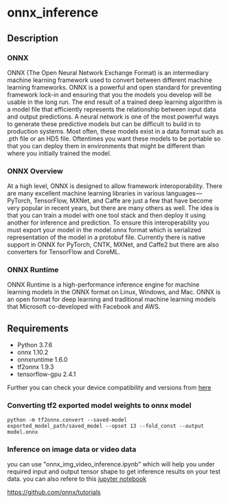 # onnx_inference

## Description

### ONNX

ONNX (The Open Neural Network Exchange Format) is an intermediary machine learning framework used to convert between different machine learning frameworks. ONNX is a powerful and open standard for preventing framework lock-in and ensuring that you the models you develop will be usable in the long run.
The end result of a trained deep learning algorithm is a model file that efficiently represents the relationship between input data and output predictions. A neural network is one of the most powerful ways to generate these predictive models but can be difficult to build in to production systems. Most often, these models exist in a data format such as .pth file or an HD5 file. Oftentimes you want these models to be portable so that you can deploy them in environments that might be different than where you initially trained the model.

### ONNX Overview

At a high level, ONNX is designed to allow framework interoporability. There are many excellent machine learning libraries in various languages — PyTorch, TensorFlow, MXNet, and Caffe are just a few that have become very popular in recent years, but there are many others as well.
The idea is that you can train a model with one tool stack and then deploy it using another for inference and prediction. To ensure this interoperability you must export your model in the model.onnx format which is serialized representation of the model in a protobuf file. Currently there is native support in ONNX for PyTorch, CNTK, MXNet, and Caffe2 but there are also converters for TensorFlow and CoreML.

### ONNX Runtime

ONNX Runtime is a high-performance inference engine for machine learning models in the ONNX format on Linux, Windows, and Mac. ONNX is an open format for deep learning and traditional machine learning models that Microsoft co-developed with Facebook and AWS.

## Requirements

- Python 3.7.6
- onnx 1.10.2
- onnxruntime 1.6.0
- tf2onnx 1.9.3
- tensorflow-gpu 2.4.1


Further you can check your device compatibility and versions from [here](https://onnxruntime.ai/docs/execution-providers/CUDA-ExecutionProvider.html)

### Converting tf2 exported model weights to onnx model

``` python -m tf2onnx.convert --saved-model exported_model_path/saved_model --opset 13 --fold_const --output model.onnx ```

### Inference on image data or video data

you can use "onnx_img_video_inference.ipynb" which will help you under required input and output tensor shape to get inference results on your test data.
you can also refere to this [jupyter notebook ](https://github.com/onnx/tensorflow-onnx/blob/master/tutorials/ConvertingSSDMobilenetToONNX.ipynb)





https://github.com/onnx/tutorials